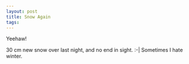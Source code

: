 ```yaml
---
layout: post
title: Snow Again
tags:
---
```

Yeehaw!

30 cm new snow over last night, and no end in sight. :-| Sometimes I hate winter.
